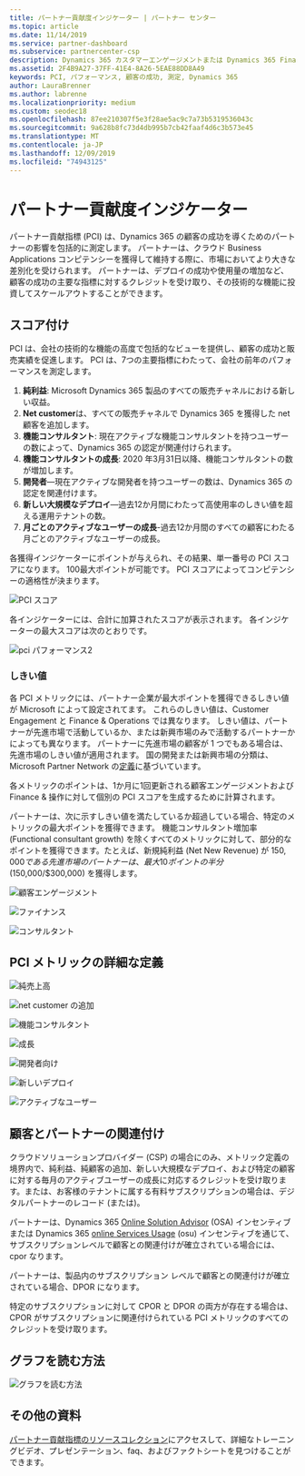 ```yaml
---
title: パートナー貢献度インジケーター | パートナー センター
ms.topic: article
ms.date: 11/14/2019
ms.service: partner-dashboard
ms.subservice: partnercenter-csp
description: Dynamics 365 カスタマーエンゲージメントまたは Dynamics 365 Finance and Operations に関して、お客様が適切に何をしているか、さらに改善できる場所を正確にご確認ください
ms.assetid: 2F4B9A27-37FF-41E4-8A26-5EAE88DD8A49
keywords: PCI, パフォーマンス, 顧客の成功, 測定, Dynamics 365
author: LauraBrenner
ms.author: labrenne
ms.localizationpriority: medium
ms.custom: seodec18
ms.openlocfilehash: 87ee210307f5e3f28ae5ac9c7a73b5319536043c
ms.sourcegitcommit: 9a628b8fc73d4db995b7cb42faaf4d6c3b573e45
ms.translationtype: MT
ms.contentlocale: ja-JP
ms.lasthandoff: 12/09/2019
ms.locfileid: "74943125"
---
```

# <a name="partner-contribution-indicators"></a>パートナー貢献度インジケーター

パートナー貢献指標 (PCI) は、Dynamics 365 の顧客の成功を導くためのパートナーの影響を包括的に測定します。 パートナーは、クラウド Business Applications コンピテンシーを獲得して維持する際に、市場においてより大きな差別化を受けられます。  パートナーは、デプロイの成功や使用量の増加など、顧客の成功の主要な指標に対するクレジットを受け取り、その技術的な機能に投資してスケールアウトすることができます。 

## <a name="scoring"></a>スコア付け

PCI は、会社の技術的な機能の高度で包括的なビューを提供し、顧客の成功と販売実績を促進します。 PCI は、7つの主要指標にわたって、会社の前年のパフォーマンスを測定します。

1. **純利益**: Microsoft Dynamics 365 製品のすべての販売チャネルにおける新しい収益。
2. **Net customer**は、すべての販売チャネルで Dynamics 365 を獲得した net 顧客を追加します。
3. **機能コンサルタント**: 現在アクティブな機能コンサルタントを持つユーザーの数によって、Dynamics 365 の認定が関連付けられます。
4. **機能コンサルタントの成長**: 2020 年3月31日以降、機能コンサルタントの数が増加します。
5. **開発者**—現在アクティブな開発者を持つユーザーの数は、Dynamics 365 の認定を関連付けます。
6. **新しい大規模なデプロイ**—過去12か月間にわたって高使用率のしきい値を超える運用テナントの数。
7. **月ごとのアクティブなユーザーの成長**-過去12か月間のすべての顧客にわたる月ごとのアクティブなユーザーの成長。

各獲得インジケーターにポイントが与えられ、その結果、単一番号の PCI スコアになります。 100最大ポイントが可能です。 PCI スコアによってコンピテンシーの適格性が決まります。

![PCI スコア](images/pcinew1.png)

各インジケーターには、合計に加算されたスコアが表示されます。 各インジケーターの最大スコアは次のとおりです。


![pci パフォーマンス2](images/pci1.png)

### <a name="thresholds"></a>しきい値

各 PCI メトリックには、パートナー企業が最大ポイントを獲得できるしきい値が Microsoft によって設定されてます。 これらのしきい値は、Customer Engagement と Finance & Operations では異なります。 しきい値は、パートナーが先進市場で活動しているか、または新興市場のみで活動するパートナーかによっても異なります。 パートナーに先進市場の顧客が 1 つでもある場合は、先進市場のしきい値が適用されます。 国の開発または新興市場の分類は、Microsoft Partner Network の[定義](https://assets.microsoft.com/MPN-developed-and-emerging-countries-list.pdf)に基づいています。

各メトリックのポイントは、1か月に1回更新される顧客エンゲージメントおよび Finance & 操作に対して個別の PCI スコアを生成するために計算されます。

パートナーは、次に示すしきい値を満たしているか超過している場合、特定のメトリックの最大ポイントを獲得できます。 機能コンサルタント増加率 (Functional consultant growth) を除くすべてのメトリックに対して、部分的なポイントを獲得できます。たとえば、新規純利益 (Net New Revenue) が $150,000 である先進市場のパートナーは、最大 10 ポイントの半分 ($150,000/$300,000) を獲得します。

![顧客エンゲージメント](images/pci/table_1.png)

![ファイナンス](images/pci/TABLE_2.png)

![コンサルタント](images/pci/table_3.png)

## <a name="detailed-definitions-of-pci-metrics"></a>PCI メトリックの詳細な定義

![純売上高](images/net_new1.png)

![net customer の追加](images/netcustomer.png)

![機能コンサルタント](images/pci/functional_consultants.png)

![成長](images/pci/functional_consultant_growth.png)

![開発者向け](images/pci/developers.png)

![新しいデプロイ](images/pci/new_large_deployments.png)

![アクティブなユーザー](images/pci/monthly_active_user_growth.png)


## <a name="customer-to-partner-association"></a>顧客とパートナーの関連付け

クラウドソリューションプロバイダー (CSP) の場合にのみ、メトリック定義の境界内で、純利益、純顧客の追加、新しい大規模なデプロイ、および特定の顧客に対する毎月のアクティブユーザーの成長に対応するクレジットを受け取ります。または、お客様のテナントに属する有料サブスクリプションの場合は、デジタルパートナーのレコード (または)。

パートナーは、Dynamics 365 [Online Solution Advisor](https://support.microsoft.com/en-us/help/4501560/online-services-advisor-osa-sell-incentives-faq) (OSA) インセンティブまたは Dynamics 365 [online Services Usage](https://support.microsoft.com/en-us/help/3082044/become-eligible-for-the-online-services-usage-incentive-program) (osu) インセンティブを通じて、サブスクリプションレベルで顧客との関連付けが確立されている場合には、cpor なります。

パートナーは、製品内のサブスクリプション レベルで顧客との関連付けが確立されている場合、DPOR になります。

特定のサブスクリプションに対して CPOR と DPOR の両方が存在する場合は、CPOR がサブスクリプションに関連付けられている PCI メトリックのすべてのクレジットを受け取ります。

## <a name="how-to-read-the-charts"></a>グラフを読む方法

![グラフを読む方法](images/pci2.png)

## <a name="additional-resources"></a>その他の資料

[パートナー貢献指標のリソースコレクション](https://partner.microsoft.com/asset/collection/pci-learn#/)にアクセスして、詳細なトレーニングビデオ、プレゼンテーション、faq、およびファクトシートを見つけることができます。 




